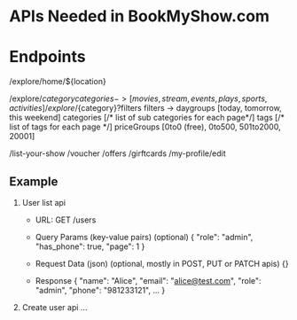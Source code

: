 # APIs Needed in BookMyShow.com

# Endpoints

/explore/home/${location}

/explore/${category}
categories -> [movies,stream,events,plays,sports,activities]
/explore/${category}?filters
filters ->
daygroups [today, tomorrow, this weekend]
categories [/* list of sub categories for each page*/]
tags [/* list of tags for each page */]
priceGroups [0to0 (free), 0to500, 501to2000, 20001]

/list-your-show
/voucher
/offers
/girftcards
/my-profile/edit

## Example

1. User list api

   - URL: GET /users

   - Query Params (key-value pairs) (optional)
     {
     "role": "admin",
     "has_phone": true,
     "page": 1
     }

   - Request Data (json) (optional, mostly in POST, PUT or PATCH apis)
     {}

   - Response
     {
     "name": "Alice",
     "email": "alice@test.com",
     "role": "admin",
     "phone": "981233121",
     ...
     }

2. Create user api
   ...
